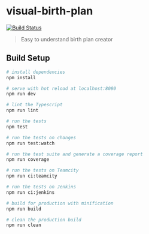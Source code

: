 # visual-birth-plan

[![Build Status](https://travis-ci.org/TheSmokingGnu/visual-birth-plan.svg?branch=master)](https://travis-ci.org/TheSmokingGnu/visual-birth-plan)

> Easy to understand birth plan creator

## Build Setup

``` bash
# install dependencies
npm install

# serve with hot reload at localhost:8080
npm run dev

# lint the Typescript
npm run lint

# run the tests
npm test

# run the tests on changes
npm run test:watch

# run the test suite and generate a coverage report
npm run coverage

# run the tests on Teamcity
npm run ci:teamcity

# run the tests on Jenkins
npm run ci:jenkins

# build for production with minification
npm run build

# clean the production build
npm run clean
```
